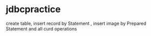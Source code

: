 # jdbcpractice
create table, insert record by Statement , insert image by Prepared Statement and all curd operations 
